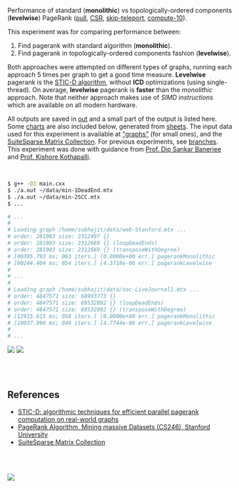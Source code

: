 Performance of standard (**monolithic**) vs topologically-ordered components
(**levelwise**) PageRank ([pull], [CSR], [skip-teleport], [compute-10]).

This experiment was for comparing performance between:
1. Find pagerank with standard algorithm (**monolithic**).
2. Find pagerank in topologically-ordered components fashion (**levelwise**).

Both approaches were attempted on different types of graphs, running each
approach 5 times per graph to get a good time measure. **Levelwise** pagerank
is the [STIC-D algorithm], without **ICD** optimizations (using single-thread).
On average, **levelwise** pagerank is **faster** than the *monolithic* approach.
Note that neither approach makes use of *SIMD instructions* which are available
on all modern hardware.

All outputs are saved in [out](out/) and a small part of the output is listed
here. Some [charts] are also included below, generated from [sheets]. The input
data used for this experiment is available at ["graphs"] (for small ones), and
the [SuiteSparse Matrix Collection]. For previous experiments, see [branches].
This experiment was done with guidance from [Prof. Dip Sankar Banerjee] and
[Prof. Kishore Kothapalli].

<br>

```bash
$ g++ -O3 main.cxx
$ ./a.out ~/data/min-1DeadEnd.mtx
$ ./a.out ~/data/min-2SCC.mtx
$ ...

# ...
#
# Loading graph /home/subhajit/data/web-Stanford.mtx ...
# order: 281903 size: 2312497 {}
# order: 281903 size: 2312669 {} (loopDeadEnds)
# order: 281903 size: 2312669 {} (transposeWithDegree)
# [00395.793 ms; 063 iters.] [0.0000e+00 err.] pagerankMonolithic
# [00244.404 ms; 054 iters.] [4.3718e-06 err.] pagerankLevelwise
#
# ...
#
# Loading graph /home/subhajit/data/soc-LiveJournal1.mtx ...
# order: 4847571 size: 68993773 {}
# order: 4847571 size: 69532892 {} (loopDeadEnds)
# order: 4847571 size: 69532892 {} (transposeWithDegree)
# [12915.615 ms; 058 iters.] [0.0000e+00 err.] pagerankMonolithic
# [10037.996 ms; 048 iters.] [4.7744e-06 err.] pagerankLevelwise
#
# ...
```

[![](https://i.imgur.com/TqrzS48.gif)][sheets]
[![](https://i.imgur.com/bROelWZ.gif)][sheets]

<br>
<br>


## References

- [STIC-D: algorithmic techniques for efficient parallel pagerank computation on real-world graphs][STIC-D algorithm]
- [PageRank Algorithm, Mining massive Datasets (CS246), Stanford University](https://www.youtube.com/watch?v=ke9g8hB0MEo)
- [SuiteSparse Matrix Collection]

<br>
<br>

[![](https://i.imgur.com/ewKOeWS.jpg)](https://www.youtube.com/watch?v=eBW0s125f-Y)

[Prof. Dip Sankar Banerjee]: https://sites.google.com/site/dipsankarban/
[Prof. Kishore Kothapalli]: https://cstar.iiit.ac.in/~kkishore/
[STIC-D algorithm]: https://www.slideshare.net/SubhajitSahu/sticd-algorithmic-techniques-for-efficient-parallel-pagerank-computation-on-realworld-graphs
[SuiteSparse Matrix Collection]: https://suitesparse-collection-website.herokuapp.com
["graphs"]: https://github.com/puzzlef/graphs
[pull]: https://github.com/puzzlef/pagerank-push-vs-pull
[CSR]: https://github.com/puzzlef/pagerank-class-vs-csr
[skip-teleport]: https://github.com/puzzlef/pagerank-levelwise-skip-teleport
[compute-10]: https://github.com/puzzlef/pagerank-levelwise-adjust-compute-size
[branches]: https://github.com/puzzlef/pagerank-monolithic-vs-levelwise/branches
[charts]: https://photos.app.goo.gl/9wFk82NncJ7gUhxC9
[sheets]: https://docs.google.com/spreadsheets/d/1qVLU0PTUl-PglezkSmPe7PwQHOvCgBGTSTclfg71B5Q/edit?usp=sharing
